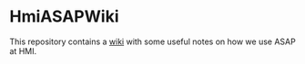 # HmiASAPWiki

This repository contains a [wiki](https://github.com/hmi-utwente/HmiASAPWiki/wiki) with some useful notes on how we use ASAP at HMI.
